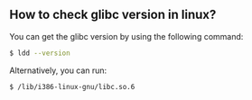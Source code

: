 ## How to check glibc version in linux?

You can get the glibc version by using the following command:

```sh
$ ldd --version
```

Alternatively, you can run:

```sh
$ /lib/i386-linux-gnu/libc.so.6
```
